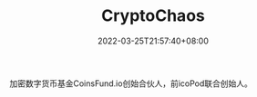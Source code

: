 ﻿---
weight: 
title: "CryptoChaos"
description: "加密数字货币基金CoinsFund.io创始合伙人，前icoPod联合创始人"
date: 2022-03-25T21:57:40+08:00
lastmod: 2022-03-25T16:45:40+08:00
draft: false
authors: ["Metabd"]
featuredImage: "cryptochaos.png"
link: ""
tags: ["微博","CryptoChaos"]
categories: ["navigation"]
navigation: ["微博"]
lightgallery: true
toc: true
pinned: false
recommend: false
recommend1: false
---
加密数字货币基金CoinsFund.io创始合伙人，前icoPod联合创始人。
